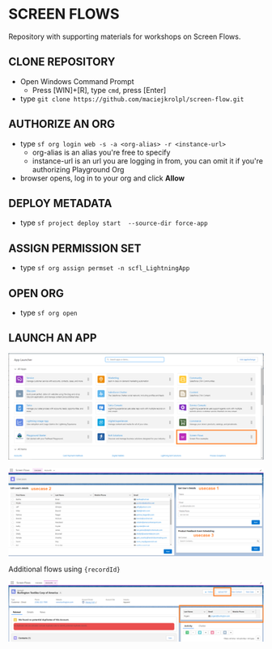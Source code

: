 # SCREEN FLOWS

Repository with supporting materials for workshops on Screen Flows.

## CLONE REPOSITORY 

* Open Windows Command Prompt
  * Press [WIN]+[R], type `cmd`, press [Enter] 
* type `git clone https://github.com/maciejkrolpl/screen-flow.git`

## AUTHORIZE AN ORG

* type `sf org login web -s -a <org-alias> -r <instance-url>`
  * org-alias is an alias you're free to specify
  * instance-url is an url you are logging in from, you can omit it if you're authorizing Playground Org
* browser opens, log in to your org and click **Allow**

## DEPLOY METADATA

* type `sf project deploy start  --source-dir force-app`

## ASSIGN PERMISSION SET

* type `sf org assign permset -n scfl_LightningApp`

## OPEN ORG

* type `sf org open`

## LAUNCH AN APP

![Launch an app](readme-images/applauncher.png)

![Usecases](readme-images/usecases.png)

Additional flows using `{recordId}`

![Accounts](readme-images/accs.png)
